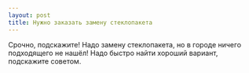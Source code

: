 ```yaml
---
layout: post 
title: Нужно заказать замену стеклопакета 
--- 
```

Срочно, подскажите! Надо замену стеклопакета, но в городе ничего подходящего не нашёл! Надо быстро найти хороший вариант, подскажите советом.